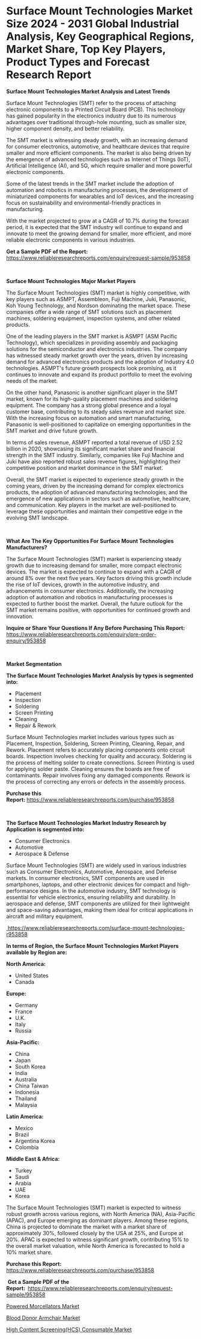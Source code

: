 <p><h1>Surface Mount Technologies Market Size 2024 - 2031 Global Industrial Analysis, Key Geographical Regions, Market Share, Top Key Players, Product Types and Forecast Research Report</h1></p><p><strong>Surface Mount Technologies Market Analysis and Latest Trends</strong></p>
<p><p>Surface Mount Technologies (SMT) refer to the process of attaching electronic components to a Printed Circuit Board (PCB). This technology has gained popularity in the electronics industry due to its numerous advantages over traditional through-hole mounting, such as smaller size, higher component density, and better reliability.</p><p>The SMT market is witnessing steady growth, with an increasing demand for consumer electronics, automotive, and healthcare devices that require smaller and more efficient components. The market is also being driven by the emergence of advanced technologies such as Internet of Things (IoT), Artificial Intelligence (AI), and 5G, which require smaller and more powerful electronic components.</p><p>Some of the latest trends in the SMT market include the adoption of automation and robotics in manufacturing processes, the development of miniaturized components for wearables and IoT devices, and the increasing focus on sustainability and environmental-friendly practices in manufacturing.</p><p>With the market projected to grow at a CAGR of 10.7% during the forecast period, it is expected that the SMT industry will continue to expand and innovate to meet the growing demand for smaller, more efficient, and more reliable electronic components in various industries.</p></p>
<p><strong>Get a Sample PDF of the Report:&nbsp;</strong> <a href="https://www.reliableresearchreports.com/enquiry/request-sample/953858">https://www.reliableresearchreports.com/enquiry/request-sample/953858</a></p>
<p>&nbsp;</p>
<p><strong>Surface Mount Technologies Major Market Players</strong></p>
<p><p>The Surface Mount Technologies (SMT) market is highly competitive, with key players such as ASMPT, Assembleon, Fuji Machine, Juki, Panasonic, Koh Young Technology, and Nordson dominating the market space. These companies offer a wide range of SMT solutions such as placement machines, soldering equipment, inspection systems, and other related products.</p><p>One of the leading players in the SMT market is ASMPT (ASM Pacific Technology), which specializes in providing assembly and packaging solutions for the semiconductor and electronics industries. The company has witnessed steady market growth over the years, driven by increasing demand for advanced electronics products and the adoption of Industry 4.0 technologies. ASMPT's future growth prospects look promising, as it continues to innovate and expand its product portfolio to meet the evolving needs of the market.</p><p>On the other hand, Panasonic is another significant player in the SMT market, known for its high-quality placement machines and soldering equipment. The company has a strong global presence and a loyal customer base, contributing to its steady sales revenue and market size. With the increasing focus on automation and smart manufacturing, Panasonic is well-positioned to capitalize on emerging opportunities in the SMT market and drive future growth.</p><p>In terms of sales revenue, ASMPT reported a total revenue of USD 2.52 billion in 2020, showcasing its significant market share and financial strength in the SMT industry. Similarly, companies like Fuji Machine and Juki have also reported robust sales revenue figures, highlighting their competitive position and market dominance in the SMT market.</p><p>Overall, the SMT market is expected to experience steady growth in the coming years, driven by the increasing demand for complex electronics products, the adoption of advanced manufacturing technologies, and the emergence of new applications in sectors such as automotive, healthcare, and communication. Key players in the market are well-positioned to leverage these opportunities and maintain their competitive edge in the evolving SMT landscape.</p></p>
<p>&nbsp;</p>
<p><strong>What Are The Key Opportunities For Surface Mount Technologies Manufacturers?</strong></p>
<p><p>The Surface Mount Technologies (SMT) market is experiencing steady growth due to increasing demand for smaller, more compact electronic devices. The market is expected to continue to expand with a CAGR of around 8% over the next five years. Key factors driving this growth include the rise of IoT devices, growth in the automotive industry, and advancements in consumer electronics. Additionally, the increasing adoption of automation and robotics in manufacturing processes is expected to further boost the market. Overall, the future outlook for the SMT market remains positive, with opportunities for continued growth and innovation.</p></p>
<p><strong>Inquire or Share Your Questions If Any Before Purchasing This Report:</strong> <a href="https://www.reliableresearchreports.com/enquiry/pre-order-enquiry/953858">https://www.reliableresearchreports.com/enquiry/pre-order-enquiry/953858</a></p>
<p>&nbsp;</p>
<p><strong>Market Segmentation</strong></p>
<p><strong>The Surface Mount Technologies Market Analysis by types is segmented into:</strong></p>
<p><ul><li>Placement</li><li>Inspection</li><li>Soldering</li><li>Screen Printing</li><li>Cleaning</li><li>Repair & Rework</li></ul></p>
<p><p>Surface Mount Technologies market includes various types such as Placement, Inspection, Soldering, Screen Printing, Cleaning, Repair, and Rework. Placement refers to accurately placing components onto circuit boards. Inspection involves checking for quality and accuracy. Soldering is the process of melting solder to create connections. Screen Printing is used for applying solder paste. Cleaning ensures the boards are free of contaminants. Repair involves fixing any damaged components. Rework is the process of correcting any errors or defects in the assembly process.</p></p>
<p><strong>Purchase this Report:&nbsp;</strong><a href="https://www.reliableresearchreports.com/purchase/953858">https://www.reliableresearchreports.com/purchase/953858</a></p>
<p>&nbsp;</p>
<p><strong>The Surface Mount Technologies Market Industry Research by Application is segmented into:</strong></p>
<p><ul><li>Consumer Electronics</li><li>Automotive</li><li>Aerospace & Defense</li></ul></p>
<p><p>Surface Mount Technologies (SMT) are widely used in various industries such as Consumer Electronics, Automotive, Aerospace, and Defense markets. In consumer electronics, SMT components are used in smartphones, laptops, and other electronic devices for compact and high-performance designs. In the automotive industry, SMT technology is essential for vehicle electronics, ensuring reliability and durability. In aerospace and defense, SMT components are utilized for their lightweight and space-saving advantages, making them ideal for critical applications in aircraft and military equipment.</p></p>
<p><a href="https://www.reliableresearchreports.com/surface-mount-technologies-r953858">&nbsp;https://www.reliableresearchreports.com/surface-mount-technologies-r953858</a></p>
<p><strong>In terms of Region, the Surface Mount Technologies Market Players available by Region are:</strong></p>
<p>
    <p> <strong> North America: </strong>
        <ul>
            <li>United States</li>
            <li>Canada</li>
        </ul>
        </p> 
    <p> <strong> Europe: </strong>
        <ul>
            <li>Germany</li>
            <li>France</li>
            <li>U.K.</li>
            <li>Italy</li>
            <li>Russia</li>
        </ul>
        </p> 
    <p> <strong> Asia-Pacific: </strong>
        <ul>
            <li>China</li>
            <li>Japan</li>
            <li>South Korea</li>
            <li>India</li>
            <li>Australia</li>
            <li>China Taiwan</li>
            <li>Indonesia</li>
            <li>Thailand</li>
            <li>Malaysia</li>
        </ul>
        </p> 
    <p> <strong> Latin America: </strong>
        <ul>
            <li>Mexico</li>
            <li>Brazil</li>
            <li>Argentina Korea</li>
            <li>Colombia</li>
        </ul>
        </p> 
    <p> <strong> Middle East & Africa: </strong>
        <ul>
            <li>Turkey</li>
            <li>Saudi</li>
            <li>Arabia</li>
            <li>UAE</li>
            <li>Korea</li>
        </ul>
    </p>
    </p>
<p><p>The Surface Mount Technologies (SMT) market is expected to witness robust growth across various regions, with North America (NA), Asia-Pacific (APAC), and Europe emerging as dominant players. Among these regions, China is projected to dominate the market with a market share of approximately 30%, followed closely by the USA at 25%, and Europe at 20%. APAC is expected to witness significant growth, contributing 15% to the overall market valuation, while North America is forecasted to hold a 10% market share.</p></p>
<p><strong>Purchase this Report: </strong><a href="https://www.reliableresearchreports.com/purchase/953858">https://www.reliableresearchreports.com/purchase/953858</a></p>
<p>&nbsp;<strong>Get a Sample PDF of the Report:&nbsp;&nbsp;</strong><a href="https://www.reliableresearchreports.com/enquiry/request-sample/953858">https://www.reliableresearchreports.com/enquiry/request-sample/953858</a></p>
<p><strong></strong></p>
<p><p><a href="https://www.linkedin.com/pulse/powered-morcellators-market-outlook-industry-overview-hince">Powered Morcellators Market</a></p><p><a href="https://www.linkedin.com/pulse/blood-donor-armchair-market-research-report-its-history-forecast-tls6e">Blood Donor Armchair Market</a></p><p><a href="https://www.linkedin.com/pulse/high-content-screeninghcs-consumable-market-outlook-industry-tgyie">High Content Screening(HCS) Consumable Market</a></p></p>